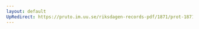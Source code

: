 ```yaml
---
layout: default
UpRedirect: https://pruto.im.uu.se/riksdagen-records-pdf/1871/prot-1871--ak--117.pdf
---
```

